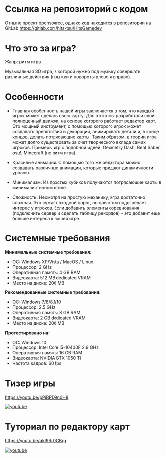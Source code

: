 # Ссылка на репозиторий с кодом
Отныне проект opensource, однако код находится в репозитории на GitLab 
https://gitlab.com/hits-tsu/HitsGamedev

# Что это за игра?
Жанр: ритм игра

Музыкальная 3D игра, в которой нужно под музыку совершать различные действия (прыжки и повороты влево и вправо).

# Особенности
- Главная особенность нашей игры заключается в том, что каждый игрок может сделать свою карту. Для этого мы разработали свой полноценный движок, на основе которого работает редактор карт. Это мощный инструмент, с помощью которого игрок может создавать препятствия и декорации, анимировать детали и, в конце концов, делать потрясающие карты.
Таким образом, в теории игра может долго существовать за счет творческого вклада самих игроков.
Примеры игр с подобной идеей: Geometry Dash, Beat Saber, osu!, Minecraft (не ритм игра). 

- Красивые анимации. С помощью того же редактора можно создавать различные анимации, которые придают динамичности уровню.

- Минимализм. Из простых кубиков получаются потрясающие карты в минималистичном стиле.

- Сложность. Несмотря на простую механику, игра достаточно сложная. Это сужает входной порог, но при этом подогревает интерес у игроков. Если добавить элементы соревнования (подключить сервер и сделать таблицу рекордов) - это добавит еще больше интереса к нашей игре.

# Системные требования

**Минимальные системные требования:**

- ОС: Windows XP/Vista / MacOS / Linux
- Процессор: 2 GHz
- Оперативная память: 4 GB RAM
- Видеокарта: 512 MB dedicated VRAM
- Место на диске: 200 MB

**Рекомендованные системные требования:**

- ОС: Windows 7/8/8.1/10
- Процессор: 2.5 GHz
- Оперативная память: 8 GB RAM
- Видеокарта: 2 GB dedicated VRAM
- Место на диске: 200 MB

**Протестировано на:**

- ОС: Windows 10
- Процессор: Intel Core i5-10400F 2.9 GHz
- Оперативная память: 16 GB RAM
- Видеокарта: NVIDIA GTX 1050 Ti
- Частота кадров: 60 fps

# Тизер игры
https://youtu.be/pPiBPD9n0H8

[![youtube](https://user-images.githubusercontent.com/58062046/176923983-2d5aec71-71f7-40ca-b938-43ec4788e282.jpg)](https://youtu.be/pPiBPD9n0H8)

# Туториал по редактору карт
https://youtu.be/qkI9RrOCBrg

[![youtube](https://user-images.githubusercontent.com/58062046/176924612-c95de300-7a4f-41d7-b65e-e62995a2bd2b.jpg)](https://youtu.be/qkI9RrOCBrg)

